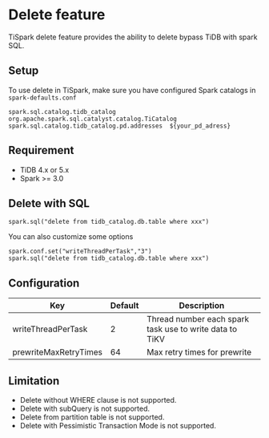 # Delete feature

TiSpark delete feature provides the ability to delete bypass TiDB with spark SQL.

## Setup
To use delete in TiSpark, make sure you have configured Spark catalogs in `spark-defaults.conf`
```
spark.sql.catalog.tidb_catalog  org.apache.spark.sql.catalyst.catalog.TiCatalog
spark.sql.catalog.tidb_catalog.pd.addresses  ${your_pd_adress}
```

## Requirement
- TiDB 4.x or 5.x
- Spark >= 3.0

## Delete with SQL
```
spark.sql("delete from tidb_catalog.db.table where xxx")
```
You can also customize some options 
```
spark.conf.set("writeThreadPerTask","3")
spark.sql("delete from tidb_catalog.db.table where xxx")
```


## Configuration

| Key                   | Default | Description                                             |
| --------------------- | ------- | ------------------------------------------------------- |
| writeThreadPerTask    | 2       | Thread number each spark task use to write data to TiKV |
| prewriteMaxRetryTimes | 64      | Max retry times for prewrite                            |


## Limitation
- Delete without WHERE clause is not supported.
- Delete with subQuery is not supported.
- Delete from partition table is not supported.
- Delete with Pessimistic Transaction Mode is not supported.


